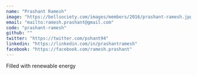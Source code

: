 ```yaml
---
name: "Prashant Ramesh"
image: "https://bellsociety.com/images/members/2016/prashant-ramesh.jpg"
email: "mailto:ramesh.prashant@gmail.com"
code: "prashant-ramesh"
github: ""
twitter: "https://twitter.com/pshant94"
linkedin: "https://linkedin.com/in/prashantramesh"
facebook: "https://facebook.com/ramesh.prashant"
---
```

Filled with renewable energy